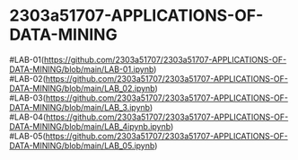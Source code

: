 # 2303a51707-APPLICATIONS-OF-DATA-MINING
#LAB-01(https://github.com/2303a51707/2303a51707-APPLICATIONS-OF-DATA-MINING/blob/main/LAB-01.ipynb)                  
#LAB-02(https://github.com/2303a51707/2303a51707-APPLICATIONS-OF-DATA-MINING/blob/main/LAB_02.ipynb)                                       
#LAB-03(https://github.com/2303a51707/2303a51707-APPLICATIONS-OF-DATA-MINING/blob/main/LAB_3.ipynb)                                  
#LAB-04(https://github.com/2303a51707/2303a51707-APPLICATIONS-OF-DATA-MINING/blob/main/LAB_4ipynb.ipynb)                           
#LAB-05(https://github.com/2303a51707/2303a51707-APPLICATIONS-OF-DATA-MINING/blob/main/LAB_05.ipynb)                                                                                      

